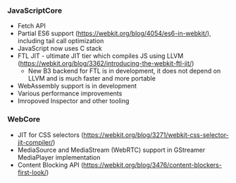 ### JavaScriptCore

* Fetch API
* Partial ES6 support (https://webkit.org/blog/4054/es6-in-webkit/), including tail call optimization
* JavaScript now uses C stack
* FTL JIT - ultimate JIT tier which compiles JS using LLVM (https://webkit.org/blog/3362/introducing-the-webkit-ftl-jit/)
    * New B3 backend for FTL is in development, it does not depend on LLVM and is much faster and more portable
* WebAssembly support is in development
* Various performance improvements
* Imropoved Inspector and other tooling

### WebCore

* JIT for CSS selectors (https://webkit.org/blog/3271/webkit-css-selector-jit-compiler/)
* MediaSource and MediaStream (WebRTC) support in GStreamer MediaPlayer implementation
* Content Blocking API (https://webkit.org/blog/3476/content-blockers-first-look/)